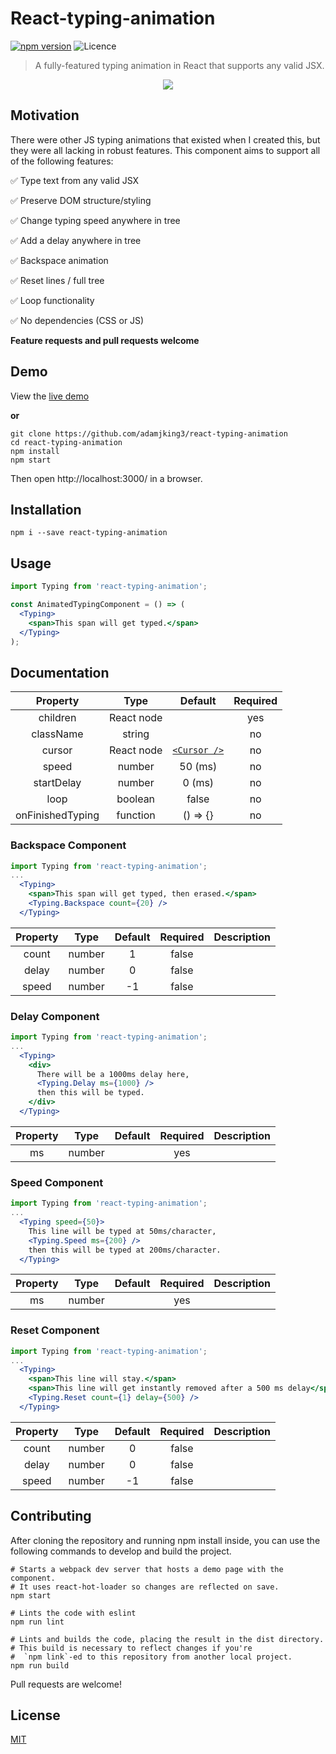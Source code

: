# React-typing-animation

[![npm version](https://img.shields.io/npm/v/react-typing-animation.svg)](https://npm.im/react-typing-animation) ![Licence](https://img.shields.io/npm/l/react-typing-animation.svg)

> A fully-featured typing animation in React that supports any valid JSX.

<p align="center"><img src ="https://github.com/adamjking3/react-typing-animation/blob/master/typing.gif" /></p>

## Motivation

There were other JS typing animations that existed when I created this, but they were all lacking in robust features. This component aims to support all of the following features:

✅ Type text from any valid JSX

✅ Preserve DOM structure/styling

✅ Change typing speed anywhere in tree

✅ Add a delay anywhere in tree

✅ Backspace animation

✅ Reset lines / full tree

✅ Loop functionality

✅ No dependencies (CSS or JS)

**Feature requests and pull requests welcome**

## Demo

View the [live demo](https://adamjking3.github.io/react-typing-animation-example/)

**or**

```shell
git clone https://github.com/adamjking3/react-typing-animation
cd react-typing-animation
npm install
npm start
```

Then open http://localhost:3000/ in a browser.

## Installation

```shell
npm i --save react-typing-animation
```

## Usage

```jsx
import Typing from 'react-typing-animation';

const AnimatedTypingComponent = () => (
  <Typing>
    <span>This span will get typed.</span>
  </Typing>
);
```

## Documentation

|     Property     |    Type    |                                            Default                                             | Required |
| :--------------: | :--------: | :--------------------------------------------------------------------------------------------: | :------: |
|     children     | React node |                                                                                                |   yes    |
|    className     |   string   |                                                                                                |    no    |
|      cursor      | React node | [`<Cursor />`](https://github.com/adamjking3/react-typing-animation/blob/master/src/Cursor.js) |    no    |
|      speed       |   number   |                                            50 (ms)                                             |    no    |
|    startDelay    |   number   |                                             0 (ms)                                             |    no    |
|       loop       |  boolean   |                                             false                                              |    no    |
| onFinishedTyping |  function  |                                            () => {}                                            |    no    |

### Backspace Component

```jsx
import Typing from 'react-typing-animation';
...
  <Typing>
    <span>This span will get typed, then erased.</span>
    <Typing.Backspace count={20} />
  </Typing>
```

| Property |  Type  | Default | Required | Description |
| :------: | :----: | :-----: | :------: | :---------: |
|  count   | number |    1    |  false   |             |
|  delay   | number |    0    |  false   |             |
|  speed   | number |   -1    |  false   |             |

### Delay Component

```jsx
import Typing from 'react-typing-animation';
...
  <Typing>
    <div>
      There will be a 1000ms delay here,
      <Typing.Delay ms={1000} />
      then this will be typed.
    </div>
  </Typing>
```

| Property |  Type  | Default | Required | Description |
| :------: | :----: | :-----: | :------: | :---------: |
|    ms    | number |         |   yes    |             |

### Speed Component

```jsx
import Typing from 'react-typing-animation';
...
  <Typing speed={50}>
    This line will be typed at 50ms/character,
    <Typing.Speed ms={200} />
    then this will be typed at 200ms/character.
  </Typing>
```

| Property |  Type  | Default | Required | Description |
| :------: | :----: | :-----: | :------: | :---------: |
|    ms    | number |         |   yes    |             |

### Reset Component

```jsx
import Typing from 'react-typing-animation';
...
  <Typing>
    <span>This line will stay.</span>
    <span>This line will get instantly removed after a 500 ms delay</span>
    <Typing.Reset count={1} delay={500} />
  </Typing>
```

| Property |  Type  | Default | Required | Description |
| :------: | :----: | :-----: | :------: | :---------: |
|  count   | number |    0    |  false   |             |
|  delay   | number |    0    |  false   |             |
|  speed   | number |   -1    |  false   |             |

## Contributing

After cloning the repository and running npm install inside, you can use the following commands to develop and build the project.

```shell
# Starts a webpack dev server that hosts a demo page with the component.
# It uses react-hot-loader so changes are reflected on save.
npm start

# Lints the code with eslint
npm run lint

# Lints and builds the code, placing the result in the dist directory.
# This build is necessary to reflect changes if you're
#  `npm link`-ed to this repository from another local project.
npm run build
```

Pull requests are welcome!

## License

[MIT](https://github.com/adamjking3/react-typing-animation/blob/master/LICENSE)
